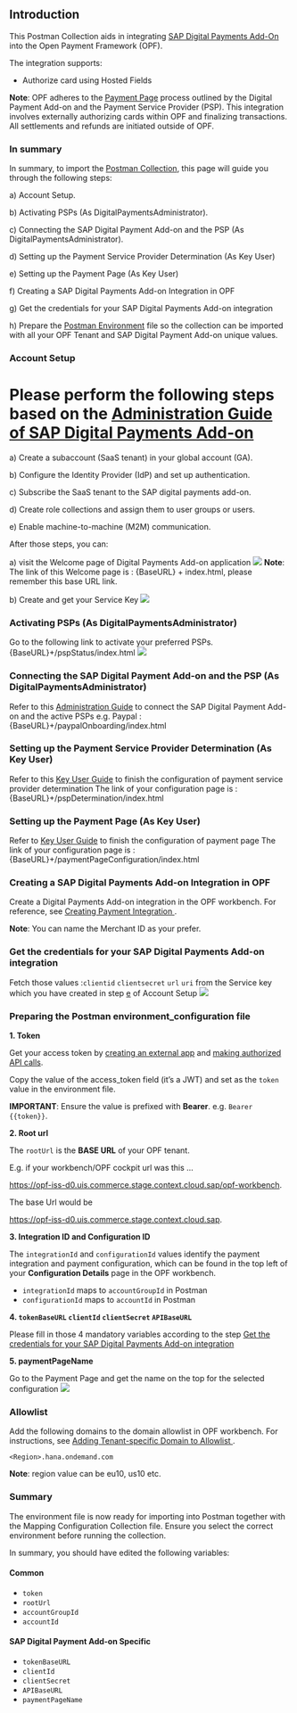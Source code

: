 ## Introduction ##
This Postman Collection aids in integrating [SAP Digital Payments Add-On](https://help.sap.com/docs/DIGITALPAYMENTS) into the Open Payment Framework (OPF).

The integration supports:

* Authorize card using Hosted Fields

**Note**:
OPF adheres to the [Payment Page](https://help.sap.com/docs/DIGITALPAYMENTS/62bf12232b35472b90d531f867ffacd1/ef14447dc6d2419eaa8207f2521c487b.html) process outlined by the Digital Payment Add-on and the Payment Service Provider (PSP). 
This integration involves externally authorizing cards within OPF and finalizing transactions. All settlements and refunds are initiated outside of OPF.


### In summary ###
In summary, to import the [Postman Collection](mapping_configuration.json), this page will guide you through the following steps:

a) Account Setup.

b) Activating PSPs (As DigitalPaymentsAdministrator).

c) Connecting the SAP Digital Payment Add-on and the PSP (As DigitalPaymentsAdministrator).

d) Setting up the Payment Service Provider Determination (As Key User)

e) Setting up the Payment Page (As Key User)

f) Creating a SAP Digital Payments Add-on Integration in OPF

g) Get the credentials for your SAP Digital Payments Add-on integration

h) Prepare the [Postman Environment](environment_configuration.json) file so the collection can be imported with all your OPF Tenant and SAP Digital Payment Add-on unique values. 

### Account Setup
# Please perform the following steps based on the [Administration Guide of SAP Digital Payments Add-on](https://help.sap.com/docs/DIGITALPAYMENTS/a5c364402f8d4c0b99f6a4c7de385a56/1dedbb58ac1747dea8d768d971c1e484.html)

a) Create a subaccount (SaaS tenant) in your global account (GA). 

b) Configure the Identity Provider (IdP) and set up authentication.

c) Subscribe the SaaS tenant to the SAP digital payments add-on.

d) Create role collections and assign them to user groups or users.

e) Enable machine-to-machine (M2M) communication.

After those steps, you can:

a) visit the Welcome page of Digital Payments Add-on application
![](../images/SAP_digital_payment_addon_welcome.png)
**Note**:
The link of this Welcome page is : {BaseURL} + index.html, please remember this base URL link.

b) Create and get your Service Key
![](../images/SAP_digital_payment_addon_serviceKey.png)

### Activating PSPs (As DigitalPaymentsAdministrator) ###
Go to the following link to activate your preferred PSPs.
{BaseURL}+/pspStatus/index.html
![](../images/SAP_digital_payment_addon_pspStatus.png)

### Connecting the SAP Digital Payment Add-on and the PSP (As DigitalPaymentsAdministrator) ###
Refer to this [Administration Guide](https://help.sap.com/docs/DIGITALPAYMENTS/a5c364402f8d4c0b99f6a4c7de385a56/dcc3fc991bbf425c837b9825b7ae030f.html) to connect the SAP Digital Payment Add-on and the active PSPs
e.g. Paypal : {BaseURL}+/paypalOnboarding/index.html

### Setting up the Payment Service Provider Determination (As Key User) ###
Refer to this [Key User Guide](https://help.sap.com/docs/DIGITALPAYMENTS/d9dc52ba228e4552b13d3ff6b7f55c7f/e7cc0a840bcc455cbcdc108fef122076.html) to finish the configuration of payment service provider determination
The link of your configuration page is : {BaseURL}+/pspDetermination/index.html

### Setting up the Payment Page (As Key User) ###
Refer to [Key User Guide](https://help.sap.com/docs/DIGITALPAYMENTS/d9dc52ba228e4552b13d3ff6b7f55c7f/4f1a6cd1b1d34b45b3781968b5351219.html) to finish the configuration of payment page
The link of your configuration page is : {BaseURL}+/paymentPageConfiguration/index.html

### Creating a SAP Digital Payments Add-on Integration in OPF ###
Create a Digital Payments Add-on integration in the OPF workbench. For reference, see [Creating Payment Integration
](https://help.sap.com/docs/OPEN_PAYMENT_FRAMEWORK/3580ff1b17144b8780c055bbb7c2bed3/20a64f954df1425391757759011e7e6b.html).

**Note**:
You can name the Merchant ID as your prefer.

### Get the credentials for your SAP Digital Payments Add-on integration
Fetch those values :``clientid`` ``clientsecret`` ``url`` ``uri`` from the Service key which you have created in step [e](#account-setup) of Account Setup
![](../images/SAP_digital_payment_addon_client_credentials.png)

### Preparing the Postman environment_configuration file ###

**1. Token**

Get your access token by [creating an external app](https://help.sap.com/docs/OPEN_PAYMENT_FRAMEWORK/8ccca5bb539a49258e924b467ee4e1c2/d927d21974fe4b368e063f72733bf0fe.html) and [making authorized API calls](https://help.sap.com/docs/OPEN_PAYMENT_FRAMEWORK/8ccca5bb539a49258e924b467ee4e1c2/40c792e66e2942209dc853a43533d78d.html).

Copy the value of the access_token field (it’s a JWT) and set as the ``token`` value in the environment file.

**IMPORTANT**: Ensure the value is prefixed with **Bearer**. e.g. ``Bearer {{token}}``.

**2. Root url**

The ``rootUrl`` is the **BASE URL** of your OPF tenant.

E.g. if your workbench/OPF cockpit url was this …

<https://opf-iss-d0.uis.commerce.stage.context.cloud.sap/opf-workbench>.

The base Url would be

https://opf-iss-d0.uis.commerce.stage.context.cloud.sap.

**3. Integration ID and Configuration ID**

The ``integrationId`` and ``configurationId`` values identify the payment integration and payment configuration, which can be found in the top left of your **Configuration Details** page in the OPF workbench.

* ``integrationId`` maps to ``accountGroupId`` in Postman
* ``configurationId`` maps to ``accountId`` in Postman

**4. ``tokenBaseURL`` ``clientId`` ``clientSecret`` ``APIBaseURL``**

Please fill in those 4 mandatory variables according to the step [Get the credentials for your SAP Digital Payments Add-on integration](#get-the-credentials-for-your-sap-digital-payments-add-on-integration)

**5. paymentPageName**

Go to the Payment Page and get the name on the top for the selected configuration
![](../images/SAP_digital_payment_addon_client_PaymentPageName.png)

### Allowlist
Add the following domains to the domain allowlist in OPF workbench. For instructions, see [Adding Tenant-specific Domain to Allowlist
](https://help.sap.com/docs/OPEN_PAYMENT_FRAMEWORK/3580ff1b17144b8780c055bbb7c2bed3/a6836485b4494cfaad4033b4ee7a9c64.html).

``<Region>.hana.ondemand.com`` 

**Note**:
region value can be eu10, us10 etc.

### Summary

The environment file is now ready for importing into Postman together with the Mapping Configuration Collection file. Ensure you select the correct environment before running the collection.

In summary, you should have edited the following variables: 

#### Common
- ``token``
- ``rootUrl``
- ``accountGroupId``
- ``accountId`` 

#### SAP Digital Payment Add-on Specific
- ``tokenBaseURL``
- ``clientId``
- ``clientSecret``
- ``APIBaseURL``
- ``paymentPageName``

  
